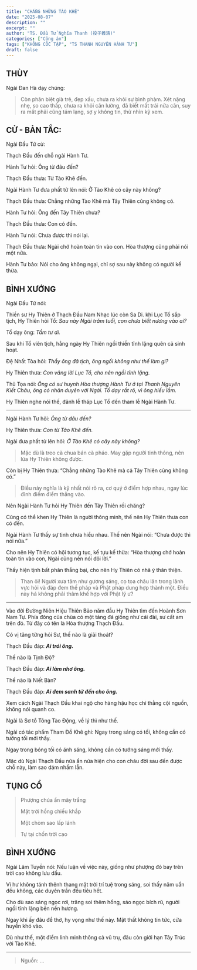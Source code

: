 ```yaml
---
title: "CHẲNG NHỮNG TÀO KHÊ"
date: "2025-08-07"
description: ""
excerpt: ""
author: "TS. Đầu Tử Nghĩa Thanh (投子義清)"
categories: ["Công án"]
tags: ["KHÔNG CỐC TẬP", "TS THANH NGUYÊN HÀNH TƯ"]
draft: false
---
```


## THÙY

Ngài Đan Hà dạy chúng:

> Còn phân biệt già trẻ, đẹp xấu, chưa ra khỏi sự bình phàm.
Xét nặng nhẹ, so cao thấp, chưa ra khỏi cân lường, đã biết mất trái nửa cân, suy ra mất phải cũng tám lạng, sợ y không tin, thử nhìn kỹ xem.

## CỬ - BẢN TẮC:

Ngài Đầu Tử cử: 

Thạch Đầu đến chỗ ngài Hành Tư.

Hành Tư hỏi: Ông từ đâu đến?

Thạch Đầu thưa: Từ Tào Khê đến.

Ngài Hành Tư đưa phất tử lên nói: Ở Tào Khê có cây này không?

Thạch Đầu thưa: Chẳng những Tào Khê mà Tây Thiên cũng không có.

Hành Tư hỏi: Ông đến Tây Thiên chưa?

Thạch Đầu thưa: Con có đến.

Hành Tư nói: Chưa được thì nói lại.

Thạch Đầu thưa: Ngài chớ hoàn toàn tin vào con. Hòa thượng cũng phải nói một nửa.

Hành Tư bảo: Nói cho ông không ngại, chỉ sợ sau này không có người kế thừa.

## BÌNH XƯỚNG

Ngài Đầu Tử nói:

Thiền sư Hy Thiên ở Thạch Đầu Nam Nhạc lúc còn Sa Di.
khi Lục Tổ sắp tịch, Hy Thiên hỏi Tổ: *Sau này Ngài trăm tuổi, con chưa biết nương vào ai?*

Tổ dạy ông: *Tầm tư di.*

Sau khi Tổ viên tịch, hằng ngày Hy Thiên ngồi thiền tĩnh lặng quên cả sinh hoạt.

Đệ Nhất Tòa hỏi: *Thầy ông đã tịch, ông ngồi không như thế làm gì?*

Hy Thiên thưa: *Con vâng lời Lục Tổ, cho nên ngồi tĩnh lặng.*

Thủ Tọa nói: *Ông có sư huynh Hòa thượng Hành Tư ở tại Thanh Nguyên Kiết Châu, ông có nhân duyên với Ngài. Tổ dạy rất rõ, vì ông hiểu lầm.*

Hy Thiên nghe nói thế, đảnh lễ tháp Lục Tổ đến tham lễ Ngài Hành Tư.

***

Ngài Hành Tư hỏi: *Ông từ đâu đến?*

Hy Thiên thưa: *Con từ Tào Khê đến.*

Ngài đưa phất tử lên hỏi: *Ở Tào Khê có cây này không?*

> Mặc dù là treo cà chua bán cà pháo. May gặp người tinh thông, nên lừa Hy Thiên không được.

Còn bị Hy Thiên thưa: “Chẳng những Tào Khê mà cả Tây Thiên cũng không có.”

> Điều này nghĩa là kỹ nhất nói rõ ra, cơ quý ở điểm hợp nhau, ngay lúc đỉnh điểm điểm thẳng vào.

Nên Ngài Hành Tư hỏi Hy Thiên đến Tây Thiên rồi chăng?

Cũng có thể khen Hy Thiên là người thông minh, thế nên Hy Thiên thưa con có đến.

Ngài Hành Tư thấy sự tinh chưa hiểu nhau. Thế nên Ngài nói: “Chưa được thì nói nữa.”

Cho nên Hy Thiên có hội tương tục, kế tựu kế thừa: “Hòa thượng chớ hoàn toàn tin vào con, Ngài cũng nên nói đôi lời.”

Thấy hiện tịnh bất phân thắng bại, cho nên Hy Thiên có nhã ý thân thiện.

> Than ôi! Người xưa tâm như gương sáng, cọ tọa châu lăn trong lãnh vực hỏi và đáp đem thế pháp và Phật pháp dung hợp thành một.
Điều này há không phải thâm khế hợp với Phật lý ư?

***

Vào đời Đường Niên Hiệu Thiên Bảo năm đầu Hy Thiên tìm đến Hoành Sơn Nam Tự.
Phía đông của chùa có một tảng đá giống như cái đài, sư cất am trên đó.
Từ đây có tên là Hòa thượng Thạch Đầu.

Có vị tăng từng hỏi Sư, thế nào là giải thoát?

Thạch Đầu đáp: ***Ai trói ông.***

Thế nào là Tịnh Độ?

Thạch Đầu đáp: ***Ai làm nhơ ông.***

Thế nào là Niết Bàn?

Thạch Đầu đáp: ***Ai đem sanh tử đến cho ông.***

Xem cách Ngài Thạch Đầu khai ngộ cho hàng hậu học chỉ thẳng cội nguồn, không nói quanh co.

Ngài là Sơ tổ Tông Tào Động, về lý thì như thế.

Ngài có tác phẩm Tham Đồ Khê ghi: Ngay trong sáng có tối, không cần có tướng tối mới thấy.

Ngay trong bóng tối có ánh sáng, không cần có tướng sáng mới thấy.

Mặc dù Ngài Thạch Đầu nửa ẩn nửa hiện cho con cháu đời sau đến được chỗ này, làm sao dám nhầm lẫn.

## TỤNG CỔ

> Phượng chúa ẩn mây trắng
>
> Mặt trời hồng chiếu khắp
>
> Một chòm sao lấp lánh
>
> Tự tại chốn trời cao

## BÌNH XƯỚNG

Ngài Lâm Tuyền nói: Nếu luận về việc này, giống như phượng đỏ bay trên trời cao không lưu dấu.

Vì hư không tánh thênh thang mặt trời trí tuệ trong sáng, soi thấy năm uẩn đều không, các duyên trần đều tiêu hết.

Cho dù sao sáng ngọc rơi, trăng soi thêm hồng, sáo ngọc bích rũ, người ngồi tĩnh lặng bên nền hương.

Ngay khi ấy đâu để thờ, hy vọng như thế này. Mật thất không tin tức, cửa huyền khó vào.

Dù như thế, một điểm linh minh thông cả vũ trụ, đâu còn giới hạn Tây Trúc với Tào Khê.

***

> Nguồn: ...
